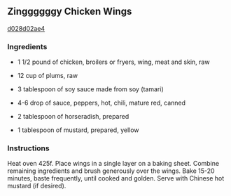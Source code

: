 ## Zinggggggy Chicken Wings

[d028d02ae4](http://www.food.com/recipe/zinggggggy-chicken-wings-14491)

### Ingredients

 - 1 1/2 pound of chicken, broilers or fryers, wing, meat and skin, raw

 - 12 cup of plums, raw

 - 3 tablespoon of soy sauce made from soy (tamari)

 - 4-6 drop of sauce, peppers, hot, chili, mature red, canned

 - 2 tablespoon of horseradish, prepared

 - 1 tablespoon of mustard, prepared, yellow

### Instructions

Heat oven 425f. Place wings in a single layer on a baking sheet. Combine remaining ingredients and brush generously over the wings. Bake 15-20 minutes, baste frequently, until cooked and golden. Serve with Chinese hot mustard (if desired).